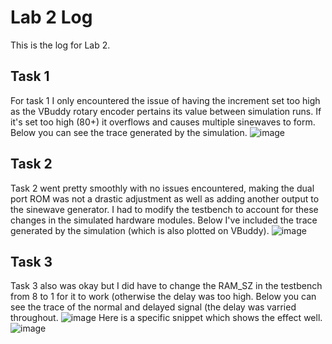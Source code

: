# Lab 2 Log
This is the log for Lab 2.

## Task 1

For task 1 I only encountered the issue of having the increment set too high as the VBuddy rotary encoder pertains its value between simulation runs.
If it's set too high (80+) it overflows and causes multiple sinewaves to form.
Below you can see the trace generated by the simulation.
![image](https://github.com/TheRealGlumfish/Lab2-SigGen/assets/65093316/cbced604-06d9-48be-967a-a893c8f8372c)

## Task 2

Task 2 went pretty smoothly with no issues encountered, making the dual port ROM was not a drastic adjustment as well as adding another output to the sinewave generator.
I had to modify the testbench to account for these changes in the simulated hardware modules.
Below I've included the trace generated by the simulation (which is also plotted on VBuddy).
![image](https://github.com/TheRealGlumfish/Lab2-SigGen/assets/65093316/1e81674e-fd41-4347-af5d-3ceaeac1aadd)

## Task 3 

Task 3 also was okay but I did have to change the RAM_SZ in the testbench from 8 to 1 for it to work (otherwise the delay was too high.
Below you can see the trace of the normal and delayed signal (the delay was varried throughout.
![image](https://github.com/TheRealGlumfish/Lab2-SigGen/assets/65093316/868397a0-f440-4004-b537-991c4a337a4b)
Here is a specific snippet which shows the effect well.
![image](https://github.com/TheRealGlumfish/Lab2-SigGen/assets/65093316/bc1f145c-2f74-41e8-9f8b-f02a3773210b)
